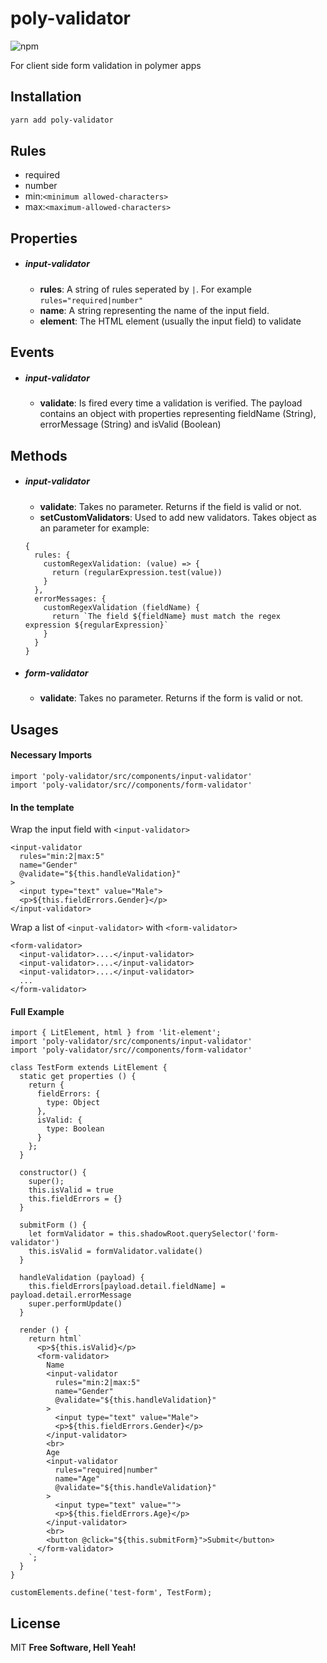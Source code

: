 # poly-validator

![npm](https://img.shields.io/npm/v/poly-validator)

For client side form validation in polymer apps

## Installation

```sh
yarn add poly-validator
```

## Rules
 - required
 - number
 - min:`<minimum allowed-characters>`
 - max:`<maximum-allowed-characters>`
 

## Properties
* ##### input-validator
  -  **rules**: A string of rules seperated by ```|```. For example ``` rules="required|number" ```
  - **name**: A string representing the name of the input field.
  - **element**: The HTML element (usually the input field) to validate
  
## Events
* ##### input-validator
  -  **validate**: Is fired every time a validation is verified. The payload contains an object with properties representing fieldName (String), errorMessage (String) and isValid (Boolean)

## Methods
* ##### input-validator
  -  **validate**: Takes no parameter. Returns if the field is valid or not.
  -  **setCustomValidators**: Used to add new validators. Takes object as an parameter for example:
    ```
    {
      rules: {
        customRegexValidation: (value) => {
          return (regularExpression.test(value))
        }
      },
      errorMessages: {
        customRegexValidation (fieldName) {
          return `The field ${fieldName} must match the regex expression ${regularExpression}`
        }
      }
    }    
    ```
* ##### form-validator
  -  **validate**: Takes no parameter. Returns if the form is valid or not.

## Usages

#### Necessary Imports
```
import 'poly-validator/src/components/input-validator'
import 'poly-validator/src//components/form-validator'
```
#### In the template

Wrap the input field with ```<input-validator>```
```
<input-validator 
  rules="min:2|max:5"
  name="Gender"
  @validate="${this.handleValidation}" 
>
  <input type="text" value="Male">
  <p>${this.fieldErrors.Gender}</p>
</input-validator>

```

Wrap a list of ```<input-validator>``` with ```<form-validator>```
```
<form-validator>
  <input-validator>....</input-validator>
  <input-validator>....</input-validator>
  <input-validator>....</input-validator>
  ...  
</form-validator>
```

#### Full Example
````
import { LitElement, html } from 'lit-element';
import 'poly-validator/src/components/input-validator'
import 'poly-validator/src//components/form-validator'

class TestForm extends LitElement {
  static get properties () {
    return {
      fieldErrors: {
        type: Object
      },      
      isValid: {
        type: Boolean
      }
    };
  }

  constructor() {
    super();
    this.isValid = true
    this.fieldErrors = {}
  }

  submitForm () {
    let formValidator = this.shadowRoot.querySelector('form-validator')
    this.isValid = formValidator.validate()
  }

  handleValidation (payload) {
    this.fieldErrors[payload.detail.fieldName] = payload.detail.errorMessage
    super.performUpdate()
  }  

  render () {
    return html`
      <p>${this.isValid}</p>
      <form-validator>
        Name
        <input-validator 
          rules="min:2|max:5"
          name="Gender"
          @validate="${this.handleValidation}" 
        >
          <input type="text" value="Male">
          <p>${this.fieldErrors.Gender}</p>
        </input-validator>
        <br>
        Age
        <input-validator 
          rules="required|number"
          name="Age"
          @validate="${this.handleValidation}" 
        >
          <input type="text" value="">
          <p>${this.fieldErrors.Age}</p>
        </input-validator>
        <br>        
        <button @click="${this.submitForm}">Submit</button>
      </form-validator>
    `;
  }
}

customElements.define('test-form', TestForm);

````

License
----
MIT
**Free Software, Hell Yeah!**
